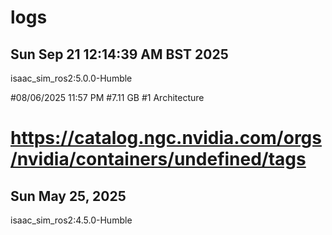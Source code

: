 # logs

## Sun Sep 21 12:14:39 AM BST 2025
isaac_sim_ros2:5.0.0-Humble

#08/06/2025 11:57 PM
#7.11 GB
#1 Architecture
# https://catalog.ngc.nvidia.com/orgs/nvidia/containers/undefined/tags
## Sun May 25, 2025
isaac_sim_ros2:4.5.0-Humble

